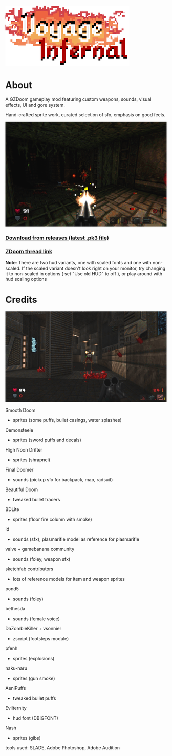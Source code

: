 ![](./screenshots/title.png)

# About

A GZDoom gameplay mod featuring custom weapons, sounds, visual effects, UI and gore system.

Hand-crafted sprite work, curated selection of sfx, emphasis on good feels.

![](./screenshots/1.png)

### [Download from releases (latest .pk3 file)](https://github.com/lightrow/vidoom/releases)

### [ZDoom thread link](https://forum.zdoom.org/viewtopic.php?f=43&t=66956)

**Note**: There are two hud variants, one with scaled fonts and one with non-scaled. If the scaled variant doesn't look right on your monitor, try changing it to non-scaled in options ( set "Use old HUD" to off ), or play around with hud scaling options



# Credits

![](./screenshots/2.png)


Smooth Doom
- sprites (some puffs, bullet casings, water splashes)

Demonsteele
- sprites (sword puffs and decals)

High Noon Drifter
- sprites (shrapnel)

Final Doomer
- sounds (pickup sfx for backpack, map, radsuit)

Beautiful Doom
- tweaked bullet tracers

BDLite
- sprites (floor fire column with smoke)

id
- sounds (sfx), plasmarifle model as reference for plasmarifle

valve + gamebanana community
- sounds (foley, weapon sfx)

sketchfab contributors
- lots of reference models for item and weapon sprites

pond5
- sounds (foley)

bethesda
- sounds (female voice)

DaZombieKiller + vsonnier
- zscript (footsteps module)

pfenh
- sprites (explosions)

naku-naru
- sprites (gun smoke)

AeniPuffs
- tweaked bullet puffs

Evilternity
- hud font (DBIGFONT)

Nash
- sprites (gibs)


tools used: SLADE, Adobe Photoshop, Adobe Audition
